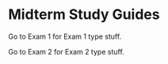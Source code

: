 Midterm Study Guides
=================

Go to Exam 1 for Exam 1 type stuff.

Go to Exam 2 for Exam 2 type stuff.
